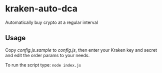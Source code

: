 # kraken-auto-dca
Automatically buy crypto at a regular interval

## Usage
Copy _config.js.sample_ to _config.js_, then enter your Kraken key and secret and edit the order params to your needs.

To run the script type: ```node index.js```